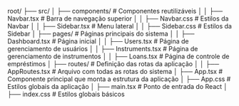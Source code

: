 root/
├── src/
│   ├── components/       # Componentes reutilizáveis
│   │   ├── Navbar.tsx    # Barra de navegação superior
│   │   ├── Navbar.css    # Estilos da Navbar
│   │   ├── Sidebar.tsx   # Menu lateral
│   │   ├── Sidebar.css   # Estilos da Sidebar
│   ├── pages/            # Páginas principais do sistema
│   │   ├── Dashboard.tsx  # Página inicial
│   │   ├── Users.tsx      # Página de gerenciamento de usuários
│   │   ├── Instruments.tsx # Página de gerenciamento de instrumentos
│   │   ├── Loans.tsx      # Página de controle de empréstimos
│   ├── routes/           # Definição das rotas da aplicação
│   │   ├── AppRoutes.tsx  # Arquivo com todas as rotas do sistema
│   ├── App.tsx           # Componente principal que monta a estrutura da aplicação
│   ├── App.css           # Estilos globais da aplicação
│   ├── main.tsx          # Ponto de entrada do React
│   ├── index.css         # Estilos globais básicos
